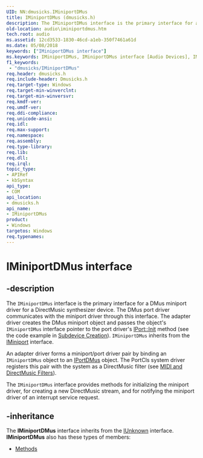 ```yaml
---
UID: NN:dmusicks.IMiniportDMus
title: IMiniportDMus (dmusicks.h)
description: The IMiniportDMus interface is the primary interface for a DMus miniport driver for a DirectMusic synthesizer device.
old-location: audio\iminiportdmus.htm
tech.root: audio
ms.assetid: 12cd3533-1830-46cd-a1eb-350f7461a61d
ms.date: 05/08/2018
keywords: ["IMiniportDMus interface"]
ms.keywords: IMiniportDMus, IMiniportDMus interface [Audio Devices], IMiniportDMus interface [Audio Devices],described, audio.iminiportdmus, audmp-routines_b123c50b-e4b9-4f19-a2c4-b33fb335bec6.xml, dmusicks/IMiniportDMus
f1_keywords:
 - "dmusicks/IMiniportDMus"
req.header: dmusicks.h
req.include-header: Dmusicks.h
req.target-type: Windows
req.target-min-winverclnt: 
req.target-min-winversvr: 
req.kmdf-ver: 
req.umdf-ver: 
req.ddi-compliance: 
req.unicode-ansi: 
req.idl: 
req.max-support: 
req.namespace: 
req.assembly: 
req.type-library: 
req.lib: 
req.dll: 
req.irql: 
topic_type:
- APIRef
- kbSyntax
api_type:
- COM
api_location:
- dmusicks.h
api_name:
- IMiniportDMus
product:
- Windows
targetos: Windows
req.typenames: 
---
```


# IMiniportDMus interface


## -description


The <code>IMiniportDMus</code> interface is the primary interface for a DMus miniport driver for a DirectMusic synthesizer device. The DMus port driver communicates with the miniport driver through this interface. The adapter driver creates the DMus miniport object and passes the object's <code>IMiniportDMus</code> interface pointer to the port driver's <a href="https://docs.microsoft.com/windows-hardware/drivers/ddi/portcls/nf-portcls-iport-init">IPort::Init</a> method (see the code example in <a href="https://docs.microsoft.com/windows-hardware/drivers/audio/subdevice-creation">Subdevice Creation</a>). <code>IMiniportDMus</code> inherits from the <a href="https://docs.microsoft.com/windows-hardware/drivers/ddi/portcls/nn-portcls-iminiport">IMiniport</a> interface.

An adapter driver forms a miniport/port driver pair by binding an <code>IMiniportDMus</code> object to an <a href="https://docs.microsoft.com/windows-hardware/drivers/ddi/dmusicks/nn-dmusicks-iportdmus">IPortDMus</a> object. The PortCls system driver registers this pair with the system as a DirectMusic filter (see <a href="https://docs.microsoft.com/windows-hardware/drivers/audio/midi-and-directmusic-filters">MIDI and DirectMusic Filters</a>).

The <code>IMiniportDMus</code> interface provides methods for initializing the miniport driver, for creating a new DirectMusic stream, and for notifying the miniport driver of an interrupt service request.


## -inheritance

The <b xmlns:loc="http://microsoft.com/wdcml/l10n">IMiniportDMus</b> interface inherits from the <a href="https://docs.microsoft.com/windows/desktop/api/unknwn/nn-unknwn-iunknown">IUnknown</a> interface. <b>IMiniportDMus</b> also has these types of members:
<ul>
<li><a href="https://docs.microsoft.com/">Methods</a></li>
</ul>

